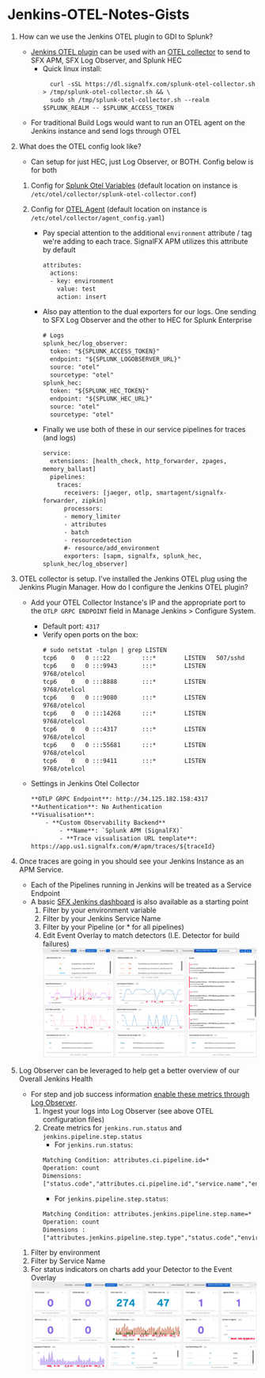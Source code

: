 # Jenkins-OTEL-Notes-Gists

1. How can we use the Jenkins OTEL plugin to GDI to Splunk?
    - [Jenkins OTEL plugin](https://plugins.jenkins.io/opentelemetry/#getting-started) can be used with an [OTEL collector](https://github.com/signalfx/splunk-otel-collector) to send to SFX APM, SFX Log Observer, and Splunk HEC
        - Quick linux install: 
            ```
              curl -sSL https://dl.signalfx.com/splunk-otel-collector.sh > /tmp/splunk-otel-collector.sh && \
              sudo sh /tmp/splunk-otel-collector.sh --realm $SPLUNK_REALM -- $SPLUNK_ACCESS_TOKEN
            ```
    - For traditional Build Logs would want to run an OTEL agent on the Jenkins instance and send logs through OTEL

2. What does the OTEL config look like? 
    - Can setup for just HEC, just Log Observer, or BOTH. Config below is for both
    1. Config for [Splunk Otel Variables](./splunk-otel-collector.conf) (default location on instance is `/etc/otel/collector/splunk-otel-collector.conf`)

    2. Config for [OTEL Agent](./agent_config.yaml) (default location on instance is `/etc/otel/collector/agent_config.yaml`)
        - Pay special attention to the additional `environment` attribute / tag we're adding to each trace. SignalFX APM utilizes this attribute by default
            ```
            attributes:
              actions:
              - key: environment
                value: test
                action: insert
            ```
        - Also pay attention to the dual exporters for our logs. One sending to SFX Log Observer and the other to HEC for Splunk Enterprise
            ```
            # Logs
            splunk_hec/log_observer:
              token: "${SPLUNK_ACCESS_TOKEN}"
              endpoint: "${SPLUNK_LOGOBSERVER_URL}"
              source: "otel"
              sourcetype: "otel"
            splunk_hec:
              token: "${SPLUNK_HEC_TOKEN}"
              endpoint: "${SPLUNK_HEC_URL}"
              source: "otel"
              sourcetype: "otel"
            ```
        - Finally we use both of these in our service pipelines for traces (and logs)
            ```
            service:
              extensions: [health_check, http_forwarder, zpages, memory_ballast]
              pipelines:
                traces:
                  receivers: [jaeger, otlp, smartagent/signalfx-forwarder, zipkin]
                  processors:
                  - memory_limiter
                  - attributes  
                  - batch
                  - resourcedetection
                  #- resource/add_environment
                  exporters: [sapm, signalfx, splunk_hec, splunk_hec/log_observer]
            ```
3. OTEL collector is setup. I've installed the Jenkins OTEL plug using the Jenkins Plugin Manager. How do I configure the Jenkins OTEL plugin?
    - Add your OTEL Collector Instance's IP and the appropriate port to the `OTLP GRPC ENDPOINT` field in Manage Jenkins > Configure System.  
        - Default port: `4317`
        -  Verify open ports on the box:
            ```
            # sudo netstat -tulpn | grep LISTEN        
            tcp6    0   0 :::22         :::*        LISTEN   507/sshd            
            tcp6    0   0 :::9943       :::*        LISTEN   9768/otelcol        
            tcp6    0   0 :::8888       :::*        LISTEN   9768/otelcol        
            tcp6    0   0 :::9080       :::*        LISTEN   9768/otelcol        
            tcp6    0   0 :::14268      :::*        LISTEN   9768/otelcol        
            tcp6    0   0 :::4317       :::*        LISTEN   9768/otelcol      
            tcp6    0   0 :::55681      :::*        LISTEN   9768/otelcol        
            tcp6    0   0 :::9411       :::*        LISTEN   9768/otelcol  
            ```

    - Settings in Jenkins Otel Collector  
        ```
        **OTLP GRPC Endpoint**: http://34.125.182.158:4317
        **Authentication**: No Authentication
        **Visualisation**:
            - **Custom Observability Backend**
                - **Name**: `Splunk APM (SignalFX)`
                - **Trace visualisation URL template**: https://app.us1.signalfx.com/#/apm/traces/${traceId}
        ```

4. Once traces are going in you should see your Jenkins Instance as an APM Service.   
    - Each of the Pipelines running in Jenkins will be treated as a Service Endpoint
    - A basic [SFX Jenkins dashboard](./dashboards/Jenkins-Service-Endpoint-OTEL-APM.json) is also available as a starting point
        1. Filter by your environment variable
        2. Filter by your Jenkins Service Name
        3. Filter by your Pipeline (or * for all pipelines)
        4. Edit Event Overlay to match detectors (I.E. Detector for build failures)
    ![Service Endpoint Dashboard](./images/Jenkins-Service-Endpoint-OTEL-APM.png)

5. Log Observer can be leveraged to help get a better overview of our Overall Jenkins Health
    - For step and job success information [enable these metrics through Log Observer](./images/Jenkins-LogObserver-Setup.png).
        1. Ingest your logs into Log Observer (see above OTEL configuration files)
        2. Create metrics for `jenkins.run.status` and `jenkins.pipeline.step.status`
            - For `jenkins.run.status`:  
            ```
            Matching Condition: attributes.ci.pipeline.id=*
            Operation: count
            Dimensions: ["status.code","attributes.ci.pipeline.id","service.name","environment"]
            ```
            - For `jenkins.pipeline.step.status`:
            ```
            Matching Condition: attributes.jenkins.pipeline.step.name=*
            Operation: count
            Dimensions : ["attributes.jenkins.pipeline.step.type","status.code","environment","service.name"]
            ```
    1. Filter by environment
    2. Filter by Service Name
    3. For status indicators on charts add your Detector to the Event Overlay
    ![Jenkins Health Overview](images/Jenkins-Overview-OTEL-LogObserver.png)










